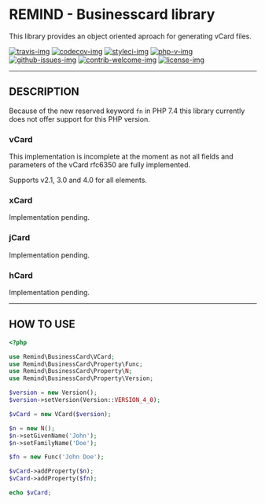 # REMIND - Businesscard library

This library provides an object oriented aproach for generating vCard files.

[travis-img]: https://img.shields.io/travis/remindgmbh/businesscard.svg?style=flat-square
[codecov-img]: https://img.shields.io/codecov/c/github/remindgmbh/businesscard.svg?style=flat-square
[php-v-img]: https://img.shields.io/packagist/php-v/remind/businesscard?style=flat-square
[github-issues-img]: https://img.shields.io/github/issues/remindgmbh/businesscard.svg?style=flat-square
[contrib-welcome-img]: https://img.shields.io/badge/contributions-welcome-blue.svg?style=flat-square
[license-img]: https://img.shields.io/github/license/remindgmbh/businesscard.svg?style=flat-square
[styleci-img]: https://styleci.io/repos/306764901/shield

[![travis-img]](https://travis-ci.com/github/remindgmbh/businesscard)
[![codecov-img]](https://codecov.io/gh/remindgmbh/businesscard)
[![styleci-img]](https://github.styleci.io/repos/306764901)
[![php-v-img]](https://packagist.org/packages/remind/businesscard)
[![github-issues-img]](https://github.com/remindgmbh/businesscard/issues)
[![contrib-welcome-img]](https://github.com/remindgmbh/businesscard/blob/master/CONTRIBUTING.md)
[![license-img]](https://github.com/remindgmbh/businesscard/blob/master/LICENSE)

--------------------------------------------------------------------------------

## DESCRIPTION

Because of the new reserved keyword ```fn``` in PHP 7.4 this library currently
does not offer support for this PHP version.

### vCard
This implementation is incomplete at the moment as not all fields and parameters
of the vCard rfc6350 are fully implemented.

Supports v2.1, 3.0 and 4.0 for all elements.

### xCard
Implementation pending.

### jCard
Implementation pending.

### hCard
Implementation pending.

--------------------------------------------------------------------------------

## HOW TO USE

```php
<?php

use Remind\BusinessCard\VCard;
use Remind\BusinessCard\Property\Func;
use Remind\BusinessCard\Property\N;
use Remind\BusinessCard\Property\Version;

$version = new Version();
$version->setVersion(Version::VERSION_4_0);

$vCard = new VCard($version);

$n = new N();
$n->setGivenName('John');
$n->setFamilyName('Doe');

$fn = new Func('John Doe');

$vCard->addProperty($n);
$vCard->addProperty($fn);

echo $vCard;
```
